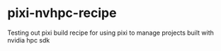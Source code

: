 # pixi-nvhpc-recipe
Testing out pixi build recipe for using pixi to manage projects built with nvidia hpc sdk
